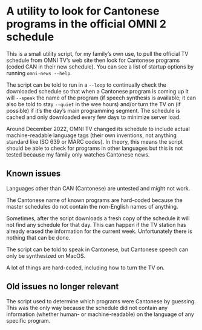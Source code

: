 A utility to look for Cantonese programs in the official OMNI 2 schedule
====================================================================

This is a small utility script, for my family’s own use,
to pull the official TV schedule from OMNI TV’s web site
then look for Cantonese programs (coded CAN in their new schedule).
You can see a list of startup options by running `omni-news --help`.

The script can be told to run in a `--loop` to continually check the downloaded schedule
so that when a Cantonese program is coming up
it will `--speak` the name of the program
(if speech synthesis is available;
it can also be told to stay `--quiet` in the wee hours)
and/or turn the TV on (if possible) if it’s the day’s main programming segment.
The schedule is cached and only downloaded every few days to minimize server load.

Around December 2022, OMNI TV changed its schedule to include actual machine-readable language tags
(their own inventions, not anything standard like ISO 639 or MARC codes).
In theory, this means the script should be able to check for programs in other languages
but this is not tested because my family only watches Cantonese news.

Known issues
------------

Languages other than CAN (Cantonese) are untested and might not work.

The Cantonese name of known programs are hard-coded
because the master schedules do not contain the non-English names of anything.

Sometimes, after the script downloads a fresh copy of the schedule
it will not find any schedule for that day.
This can happen if the TV station has already erased the information for the current week.
Unfortunately there is nothing that can be done.

The script can be told to speak in Cantonese,
but Cantonese speech can only be synthesized on MacOS.

A lot of things are hard-coded, including how to turn the TV on.

Old issues no longer relevant
-----------------------------
The script used to determine which programs were Cantonese by guessing.
This was the only way because the schedule did not contain any information
(whether human- or machine-readable) on the language of any specific program.
